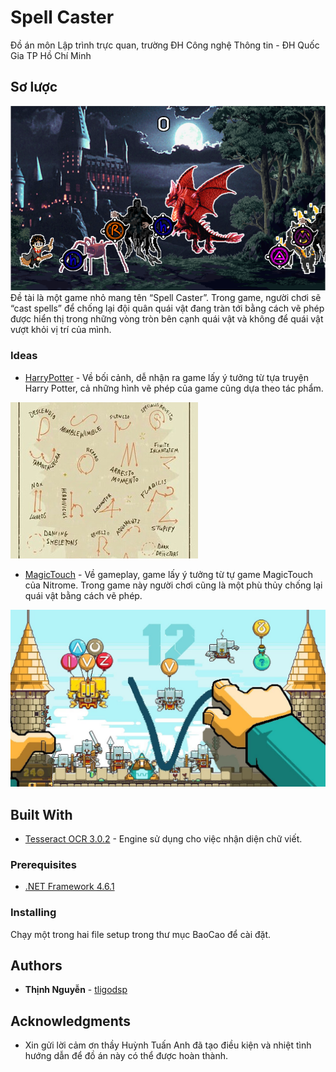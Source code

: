 # Spell Caster

Đồ án môn Lập trình trực quan, trường ĐH Công nghệ Thông tin  - ĐH Quốc Gia TP Hồ Chí Minh

## Sơ lược
![](MakingResources/forReadMeFile/gameplay.png)
Đề tài là một game nhỏ mang tên “Spell Caster”. Trong game, người chơi sẽ
“cast spells” để chống lại đội quân quái vật đang tràn tới bằng cách vẽ phép
được hiển thị trong những vòng tròn bên cạnh quái vật và không để quái vật
vượt khỏi vị trí của mình.

### Ideas
* [HarryPotter](https://en.wikipedia.org/wiki/Harry_Potter) - Về bối cảnh, dễ nhận ra game lấy ý tưởng từ tựa truyện Harry Potter, cả những hình vẽ phép của game cũng dựa theo tác phẩm.

![](MakingResources/forReadMeFile/spells.jpg)
* [MagicTouch](http://nitrome.wikia.com/wiki/Magic_Touch:_Wizard_for_Hire) - Về gameplay, game lấy ý tưởng từ tự game MagicTouch của Nitrome. Trong game này người chơi cũng là một phù thủy chống lại quái vật bằng cách vẽ phép.

![](MakingResources/forReadMeFile/magictouch.jpg)

## Built With

* [Tesseract OCR 3.0.2](https://github.com/tesseract-ocr/tesseract) - Engine sử dụng cho việc nhận diện chữ viết.

### Prerequisites

* [.NET Framework 4.6.1](https://www.microsoft.com/en-us/download/details.aspx?id=49981)

### Installing

Chạy một trong hai file setup trong thư mục BaoCao để cài đặt.

## Authors

* **Thịnh Nguyễn** - [tligodsp](https://github.com/tligodsp)

## Acknowledgments

* Xin gửi lời cảm ơn thầy Huỳnh Tuấn Anh đã tạo điều kiện và nhiệt tình hướng dẫn để đồ án này có thể được hoàn thành.

